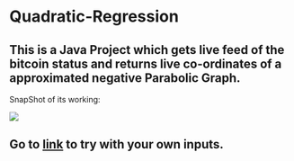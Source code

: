 # Quadratic-Regression

## This is a Java Project which gets live feed of the bitcoin status and returns live co-ordinates of a approximated negative Parabolic Graph.

SnapShot of its working:

![](https://i.imgur.com/VrmfkkS.jpg)

## Go to [link](https://codepen.io/jechaviz/pen/QWKmYQL) to try with your own inputs.

